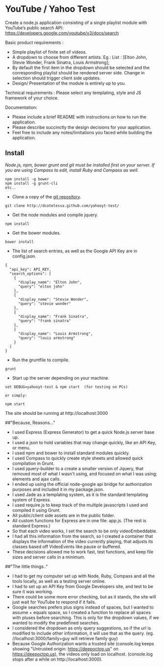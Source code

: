 # YouTube / Yahoo Test

Create a node.js application consisting of a single playlist module with YouTube’s public search API: https://developers.google.com/youtube/v3/docs/search

Basic product requirements :

* Simple playlist of finite set of videos.
* A dropdown to choose from different artists. Eg : List : [Elton John, Stevie Wonder, Frank Sinatra, Louis Armstrong];
* By default the first item in the dropdown should be selected and the corresponding playlist should be rendered server side. Change in selection should trigger client side updates.
* Design/ Presentation of the module is entirely up to you.


Technical requirements :
Please select any templating, style and JS framework of your choice.

Documentation:

* Please include a brief README with instructions on how to run the application.
*  Please describe succinctly the design decisions for your application.
* Feel free to include any notes/limitations you faced while building the application.

## Install
*Node.js, npm, bower grunt and git must be installed first on your server. If you are using Compass to edit, install Ruby and Compass as well.*

```
npm install -g bower
npm install -g grunt-cli
etc..
```
* Clone a copy of the [git repository](http://paularmstrong.github.com/yahooyt-test/).
```
git clone http://dcotelessa.github.com/yahooyt-test/
```
* Get the node modules and compile jquery.
```
npm install
```
* Get the bower modules.
```
bower install
```
* The list of search entries, as well as the Google API Key  are in config.json.
```
{
  "api_key": API_KEY,
  "search_options": [
    {
      "display_name": "Elton John",
      "query": "elton john"
    },
    {
      "display_name": "Stevie Wonder",
      "query": "stevie wonder"
    },
    {
      "display_name": "Frank Sinatra",
      "query": "frank sinatra"
    },
    {
      "display_name": "Louis Armstrong",
      "query": "louis armstrong"
    }
  ]
}
```
* Run the gruntfile to compile.
```
grunt
```
* Start up the server depending on your machine.
```
set DEBUG=yahooyt-test & npm start  (for testing on PCs)

or simply:

npm start
```
The site should be running at http://localhost:3000

##"Because, Reasons..."

* I used Express (Express Generator) to get a quick Node.js server base up.
* I used a json to hold variables that may change quickly, like an API Key, or menu.
* I used npm and bower to install standard modules quickly.
* I used Compass to quickly create style sheets and allowed quick compilation in Grunt.
* I used jquery-builder to a create a smaller version of Jquery, that removed most of what I wasn't using, and focused on what I was using; elements and ajax calls.
* I ended up using the official node-google api bridge for authorization purposes and included it in my package.json.
* I used Jade as a templating system, as it is the standard templating system of Express.
* I used require.js to keep track of the multiple javascripts I used and compiled it using Grunt.
* All public/client side assets are in the public folder.
* All custom functions for Express are in one file: app.js. (The rest is standard Express.)
* So that each video works, I set the search to be only videoEmbeddable.
* I had all this information from the search, so I created a container that displays the information of the video currently playing, that adjusts its classes based off VideoEvents like pause or buffered.
* These decisions allowed me to work fast, test functions, and keep file sizes and server calls in a minimum.

##"The little things.."
* I had to get my computer set up with Node, Ruby, Compass and all the tools locally, as well as a testing server online.
* I had to set up an API Key from Google Developers site, and test to be sure it was working.
* There could be some more error checking, but as it stands, the site will just wait for YouTube to respond if it fails.
* Google searches prefers plus signs instead of spaces, but I wanted to assume + equals space, so I created a function to replace all spaces with pluses before searching. This is only for the dropdown values, if we wanted to modify the predefined searches.
* I considered the dropdown as only query suggestions, so if the url is modified to include other information, it will use that as the query. (eg. //localhost:3000/family+guy will retrieve family guy)
* Because Google Authorization wants a trusted site (console.log keeps showing "Untrusted origin: https://deepoctop.us" on https://deepoctop.us), the videos only load on localhost. (console.log stops after a while on http://localhost:3000).
